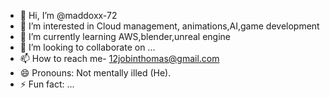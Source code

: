 - 👋 Hi, I’m @maddoxx-72
- 👀 I’m interested in Cloud management, animations,AI,game development
- 🌱 I’m currently learning AWS,blender,unreal engine
- 💞️ I’m looking to collaborate on ...
- 📫 How to reach me- 12jobinthomas@gmail.com
- 😄 Pronouns: Not mentally illed (He).
- ⚡ Fun fact: ...

<!---
maddoxx-72/maddoxx-72 is a ✨ special ✨ repository because its `README.md` (this file) appears on your GitHub profile.
You can click the Preview link to take a look at your changes.
--->
